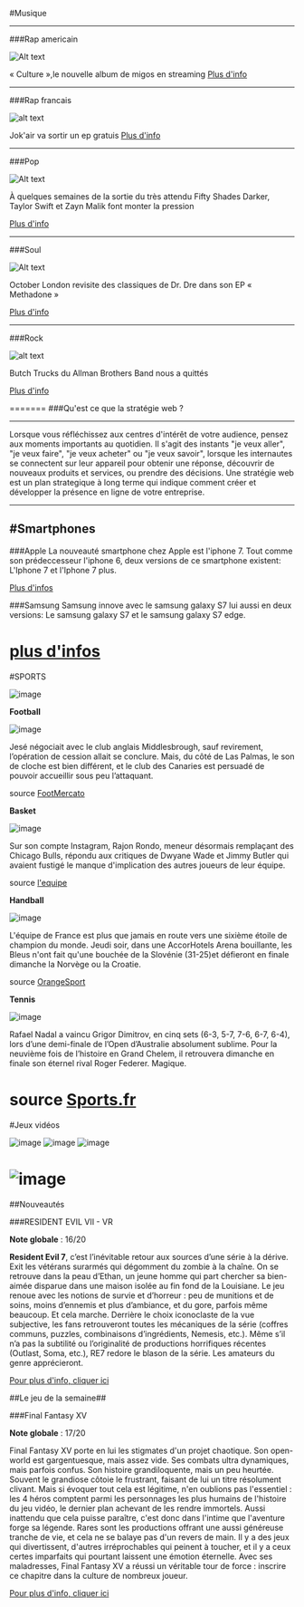 #Musique

----

###Rap americain

![Alt text](http://static.booska-p.com/images/news/culture-le-nouvel-album-de-migos-en-streaming-audio-649.jpg)

« Culture »,le nouvelle album de migos en streaming
[Plus d'info](http://www.booska-p.com/new-culture-le-nouvel-album-de-migos-en-streaming-audio-n70176.html)

----

###Rap francais

![alt text](http://static.booska-p.com/images/news/jok-air-va-sortir-un-ep-gratuit-649.jpg)

Jok'air va sortir un ep gratuis
[Plus d'info](http://www.booska-p.com/new-jok-air-va-sortir-un-ep-gratuit-n70189.html)

----

###Pop

![Alt text](http://www.gdnonline.com/gdnimages/20161210/20161210152636zaynandtaylor.jpg)

À quelques semaines de la sortie du très attendu Fifty Shades Darker, Taylor Swift et Zayn Malik font monter la pression 

[Plus d'info](http://www.gdnonline.com/Details/148771/Taylor-Swift,-Zayn-Malik-surprise-fans-with-Fifty-Shades-Darker-duet)

----

###Soul

![Alt text](http://image-api.nrj.fr/http/media.nrj.fr%2F436x327%2F2016%2F05%2Falicia-keys_4240.jpg?w=436&h=327)

October London revisite des classiques de Dr. Dre dans son EP « Methadone »

[Plus d'info](http://www.nrj.fr/artistes/alicia-keys/actus/alicia-keys-offre-un-nouveau-morceau-pour-son-anniversaire-344433)

----

###Rock 

![alt text](http://www.thebighousemuseum.com/wp-content/uploads/2013/07/allman-brothers-band-1969.jpg)

Butch Trucks du Allman Brothers Band nous a quittés

[Plus d'info](http://www.lagrosseradio.com/rock/webzine-rock/actu-rock/p17424-butch-trucks-du-allman-brothers-band-nous-a-quittes.html)



=======
###Qu'est ce que la stratégie web ?

--------------------
Lorsque vous réfléchissez aux centres d'intérêt de votre audience, pensez aux moments importants au quotidien. Il s'agit des instants "je veux aller", "je veux faire", "je veux acheter" ou "je veux savoir", lorsque les internautes se connectent sur leur appareil pour obtenir une réponse, découvrir de nouveaux produits et services, ou prendre des décisions.
Une stratégie web est un plan strategique à long terme qui indique comment créer et développer la présence en ligne de votre entreprise.

---

#Smartphones
---

###Apple
La nouveauté smartphone chez Apple est l'iphone 7. Tout comme son prédeccesseur l'iphone 6, deux versions de ce smartphone existent: L'Iphone 7 et l'Iphone 7 plus.

[Plus d'infos](http://www.apple.com/fr/shop/buy-iphone/iphone-7?afid=p238%7Cs05EVyND6-dc_mtid_187079nc38483_pcrid_165684031121_&cid=aos-fr-kwgo-brand-h17-slid-p65uBhtj-product-)



###Samsung
Samsung innove avec le samsung galaxy S7 lui aussi en deux versions: Le samsung galaxy S7 et le samsung galaxy S7 edge.

[plus d'infos](http://www.samsung.com/fr/consumer/mobile-devices/smartphones/)
=======

#SPORTS

![image](http://bulgaria-online.bg/clients/210/images/catalog/categories/sports.png)

**Football**

![image](http://static.wixstatic.com/media/0c8f1b_d4d6bcd939034731865efef50ffa35ef~mv2.jpg_256)

 Jesé négociait avec le club anglais Middlesbrough, sauf revirement, l’opération de cession allait se conclure.
 Mais, du côté de Las Palmas, le son de cloche est bien différent, et le club des Canaries est persuadé de pouvoir accueillir
 sous peu l’attaquant.
 
 source [FootMercato](http://www.footmercato.net/liga/transferts/psg-retournement-de-situation-dans-le-dossier-jese_195012)
 
 **Basket**
 
![image](http://www.spox.com/de/sport/ussport/nba/1612/Bilder/rajon-rondo-600.jpg)

Sur son compte Instagram, Rajon Rondo, meneur désormais remplaçant des Chicago Bulls, répondu aux critiques
de Dwyane Wade et Jimmy Butler qui avaient fustigé le manque d'implication des autres joueurs de leur équipe.

source [l'equipe](http://www.lequipe.fr/Basket/Actualites/Rajon-rondo-repond-a-dwyane-wade-et-jimmy-butler-sur-les-difficultes-des-chicago-bulls/772556)

**Handball**

![image](http://handball.blog.lemonde.fr/files/2015/01/Niko.jpg)

L'équipe de France est plus que jamais en route vers une sixième étoile de champion du monde. Jeudi soir,
dans une AccorHotels Arena bouillante, les Bleus n'ont fait qu'une bouchée de la Slovénie (31-25)et défieront en finale
dimanche la Norvège ou la Croatie.

source [OrangeSport](http://sports.orange.fr/handball/article/handball-le-reve-est-a-portee-de-main-pour-les-bleus-qui-tiennent-leur-finale-CNT000000BZ9Ss.html) 

**Tennis**

![image](http://www.ubitennis.com/wp-content/uploads/2016/08/Rafa-Nadal-US-Open-2016-1-420x278.jpg)

Rafael Nadal a vaincu Grigor Dimitrov, en cinq sets (6-3, 5-7, 7-6, 6-7, 6-4),
lors d’une demi-finale de l’Open d’Australie absolument sublime.
Pour la neuvième fois de l’histoire en Grand Chelem, il retrouvera dimanche en finale son éternel rival Roger Federer. Magique.

source [Sports.fr](http://www.sports.fr/tennis/open-d-australie/articles/nadal-s-offre-une-finale-de-legende-s-1735268)
=======

#Jeux vidéos

![image](http://www.icone-png.com/ico/52/52006.ico)
![image](http://www.icone-png.com/ico/52/51994.ico)
![image](http://www.icone-png.com/ico/33/33172.ico)


![image](http://images2.itechpost.com/data/images/full/28998/resident-evil-vii-biohazard.jpg)
=======

##Nouveautés

###RESIDENT EVIL VII - VR

**Note globale** : 16/20

**Resident Evil 7**, c’est l’inévitable retour aux sources d’une série à la dérive. Exit les vétérans surarmés qui dégomment du zombie à la chaîne. On se retrouve dans la peau d’Ethan, un jeune homme qui part chercher sa bien-aimée disparue dans une maison isolée au fin fond de la Louisiane. Le jeu renoue avec les notions de survie et d’horreur : peu de munitions et de soins, moins d’ennemis et plus d’ambiance, et du gore, parfois même beaucoup. Et cela marche. Derrière le choix iconoclaste de la vue subjective, les fans retrouveront toutes les mécaniques de la série (coffres communs, puzzles, combinaisons d’ingrédients, Nemesis, etc.). Même s’il n’a pas la subtilité ou l’originalité de productions horrifiques récentes (Outlast, Soma, etc.), RE7 redore le blason de la série. Les amateurs du genre apprécieront.

[Pour plus d'info, cliquer ici](https://blog.fr.playstation.com/2016/06/14/resident-evil-7-biohazard-dvoil-sur-ps4-mo-ds-aujourdhui/)

##Le jeu de la semaine##

###Final Fantasy XV

**Note globale** : 17/20

Final Fantasy XV porte en lui les stigmates d'un projet chaotique. Son open-world est gargentuesque, mais assez vide. Ses combats ultra dynamiques, mais parfois confus. Son histoire grandiloquente, mais un peu heurtée. Souvent le grandiose côtoie le frustrant, faisant de lui un titre résolument clivant. Mais si évoquer tout cela est légitime, n'en oublions pas l'essentiel : les 4 héros comptent parmi les personnages les plus humains de l'histoire du jeu vidéo, le dernier plan achevant de les rendre immortels. Aussi inattendu que cela puisse paraître, c'est donc dans l'intime que l'aventure forge sa légende. Rares sont les productions offrant une aussi généreuse tranche de vie, et cela ne se balaye pas d'un revers de main. Il y a des jeux qui divertissent, d'autres irréprochables qui peinent à toucher, et il y a ceux certes imparfaits qui pourtant laissent une émotion éternelle. Avec ses maladresses, Final Fantasy XV a réussi un véritable tour de force : inscrire ce chapitre dans la culture de nombreux joueur.

[Pour plus d'info, cliquer ici](http://www.finalfantasyxv.com/fr)



